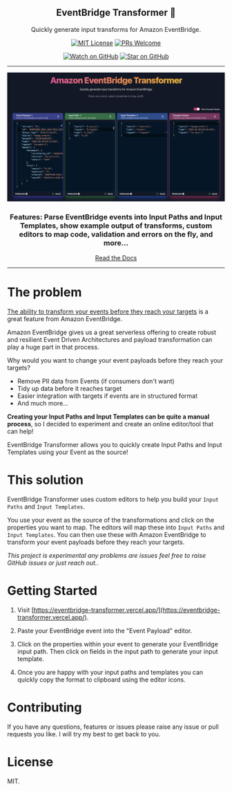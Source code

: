 <div align="center">

<h2>EventBridge Transformer 🤖</h2>
<p>Quickly generate input transforms for Amazon EventBridge.</>

[![MIT License][license-badge]][license]
[![PRs Welcome][prs-badge]][prs]

[![Watch on GitHub][github-watch-badge]][github-watch]
[![Star on GitHub][github-star-badge]][github-star]

<hr />

<img alt="header" src="./app-screenshot.png" />

<h3>Features: Parse EventBridge events into Input Paths and Input Templates, show example output of transforms, custom editors to map code, validation and errors on the fly, and more...</h3>

[Read the Docs](https://eventbridge-transformer.vercel.app/#how-it-works)

</div>

<hr/>

# The problem

[The ability to transform your events before they reach your targets](https://docs.aws.amazon.com/eventbridge/latest/userguide/eb-transform-target-input.html) is a great feature from Amazon EventBridge.

Amazon EventBridge gives us a great serverless offering to create robust and resilient Event Driven Architectures and payload transformation can play a huge part in that process.

Why would you want to change your event payloads before they reach your targets?

- Remove PII data from Events (if consumers don't want)
- Tidy up data before it reaches target
- Easier integration with targets if events are in structured format
- And much more...

**Creating your Input Paths and Input Templates can be quite a manual process**, so I decided to experiment and create an online editor/tool that can help!

EventBridge Transformer allows you to quickly create Input Paths and Input Templates using your Event as the source!

# This solution

EventBridge Transformer uses custom editors to help you build your `Input Paths` and `Input Templates`.

You use your event as the source of the transformations and click on the properties you want to map. The editors will map these into `Input Paths` and `Input Templates`. You can then use these with Amazon EventBridge to transform your event payloads before they reach your targets.

_This project is experimental any problems are issues feel free to raise GitHub issues or just reach out.._

# Getting Started

1. Visit [https://eventbridge-transformer.vercel.app/](https://eventbridge-transformer.vercel.app/).

2. Paste your EventBridge event into the "Event Payload" editor.

3. Click on the properties within your event to generate your EventBridge input path. Then click on fields in the input path to generate your input template.

4. Once you are happy with your input paths and templates you can quickly copy the format to clipboard using the editor icons.

# Contributing

If you have any questions, features or issues please raise any issue or pull requests you like. I will try my best to get back to you.

[license-badge]: https://img.shields.io/github/license/boyney123/eventbridge-transformer.svg?color=yellow
[license]: https://github.com/boyney123/eventbridge-transformer/blob/main/LICENCE
[prs-badge]: https://img.shields.io/badge/PRs-welcome-brightgreen.svg?style=flat-square
[prs]: http://makeapullrequest.com
[github-watch-badge]: https://img.shields.io/github/watchers/boyney123/eventbridge-transformer.svg?style=social
[github-watch]: https://github.com/boyney123/eventbridge-transformer/watchers
[github-star-badge]: https://img.shields.io/github/stars/boyney123/eventbridge-transformer.svg?style=social
[github-star]: https://github.com/boyney123/eventbridge-transformer/stargazers


# License

MIT.
